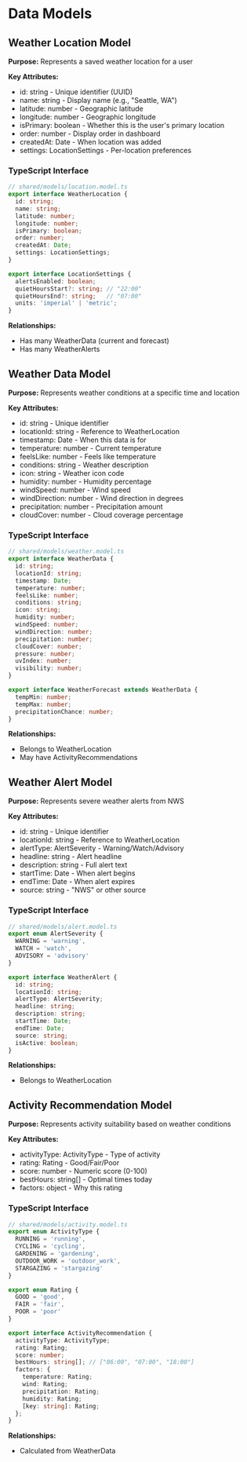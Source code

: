# Data Models

## Weather Location Model

**Purpose:** Represents a saved weather location for a user

**Key Attributes:**
- id: string - Unique identifier (UUID)
- name: string - Display name (e.g., "Seattle, WA")
- latitude: number - Geographic latitude
- longitude: number - Geographic longitude
- isPrimary: boolean - Whether this is the user's primary location
- order: number - Display order in dashboard
- createdAt: Date - When location was added
- settings: LocationSettings - Per-location preferences

### TypeScript Interface
```typescript
// shared/models/location.model.ts
export interface WeatherLocation {
  id: string;
  name: string;
  latitude: number;
  longitude: number;
  isPrimary: boolean;
  order: number;
  createdAt: Date;
  settings: LocationSettings;
}

export interface LocationSettings {
  alertsEnabled: boolean;
  quietHoursStart?: string; // "22:00"
  quietHoursEnd?: string;   // "07:00"
  units: 'imperial' | 'metric';
}
```

**Relationships:**
- Has many WeatherData (current and forecast)
- Has many WeatherAlerts

## Weather Data Model

**Purpose:** Represents weather conditions at a specific time and location

**Key Attributes:**
- id: string - Unique identifier
- locationId: string - Reference to WeatherLocation
- timestamp: Date - When this data is for
- temperature: number - Current temperature
- feelsLike: number - Feels like temperature
- conditions: string - Weather description
- icon: string - Weather icon code
- humidity: number - Humidity percentage
- windSpeed: number - Wind speed
- windDirection: number - Wind direction in degrees
- precipitation: number - Precipitation amount
- cloudCover: number - Cloud coverage percentage

### TypeScript Interface
```typescript
// shared/models/weather.model.ts
export interface WeatherData {
  id: string;
  locationId: string;
  timestamp: Date;
  temperature: number;
  feelsLike: number;
  conditions: string;
  icon: string;
  humidity: number;
  windSpeed: number;
  windDirection: number;
  precipitation: number;
  cloudCover: number;
  pressure: number;
  uvIndex: number;
  visibility: number;
}

export interface WeatherForecast extends WeatherData {
  tempMin: number;
  tempMax: number;
  precipitationChance: number;
}
```

**Relationships:**
- Belongs to WeatherLocation
- May have ActivityRecommendations

## Weather Alert Model

**Purpose:** Represents severe weather alerts from NWS

**Key Attributes:**
- id: string - Unique identifier
- locationId: string - Reference to WeatherLocation
- alertType: AlertSeverity - Warning/Watch/Advisory
- headline: string - Alert headline
- description: string - Full alert text
- startTime: Date - When alert begins
- endTime: Date - When alert expires
- source: string - "NWS" or other source

### TypeScript Interface
```typescript
// shared/models/alert.model.ts
export enum AlertSeverity {
  WARNING = 'warning',
  WATCH = 'watch',
  ADVISORY = 'advisory'
}

export interface WeatherAlert {
  id: string;
  locationId: string;
  alertType: AlertSeverity;
  headline: string;
  description: string;
  startTime: Date;
  endTime: Date;
  source: string;
  isActive: boolean;
}
```

**Relationships:**
- Belongs to WeatherLocation

## Activity Recommendation Model

**Purpose:** Represents activity suitability based on weather conditions

**Key Attributes:**
- activityType: ActivityType - Type of activity
- rating: Rating - Good/Fair/Poor
- score: number - Numeric score (0-100)
- bestHours: string[] - Optimal times today
- factors: object - Why this rating

### TypeScript Interface
```typescript
// shared/models/activity.model.ts
export enum ActivityType {
  RUNNING = 'running',
  CYCLING = 'cycling',
  GARDENING = 'gardening',
  OUTDOOR_WORK = 'outdoor_work',
  STARGAZING = 'stargazing'
}

export enum Rating {
  GOOD = 'good',
  FAIR = 'fair',
  POOR = 'poor'
}

export interface ActivityRecommendation {
  activityType: ActivityType;
  rating: Rating;
  score: number;
  bestHours: string[]; // ["06:00", "07:00", "18:00"]
  factors: {
    temperature: Rating;
    wind: Rating;
    precipitation: Rating;
    humidity: Rating;
    [key: string]: Rating;
  };
}
```

**Relationships:**
- Calculated from WeatherData
